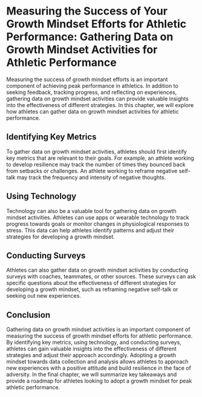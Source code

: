 Measuring the Success of Your Growth Mindset Efforts for Athletic Performance: Gathering Data on Growth Mindset Activities for Athletic Performance
===================================================================================================================================================

Measuring the success of growth mindset efforts is an important component of achieving peak performance in athletics. In addition to seeking feedback, tracking progress, and reflecting on experiences, gathering data on growth mindset activities can provide valuable insights into the effectiveness of different strategies. In this chapter, we will explore how athletes can gather data on growth mindset activities for athletic performance.

Identifying Key Metrics
-----------------------

To gather data on growth mindset activities, athletes should first identify key metrics that are relevant to their goals. For example, an athlete working to develop resilience may track the number of times they bounced back from setbacks or challenges. An athlete working to reframe negative self-talk may track the frequency and intensity of negative thoughts.

Using Technology
----------------

Technology can also be a valuable tool for gathering data on growth mindset activities. Athletes can use apps or wearable technology to track progress towards goals or monitor changes in physiological responses to stress. This data can help athletes identify patterns and adjust their strategies for developing a growth mindset.

Conducting Surveys
------------------

Athletes can also gather data on growth mindset activities by conducting surveys with coaches, teammates, or other sources. These surveys can ask specific questions about the effectiveness of different strategies for developing a growth mindset, such as reframing negative self-talk or seeking out new experiences.

Conclusion
----------

Gathering data on growth mindset activities is an important component of measuring the success of growth mindset efforts for athletic performance. By identifying key metrics, using technology, and conducting surveys, athletes can gain valuable insights into the effectiveness of different strategies and adjust their approach accordingly. Adopting a growth mindset towards data collection and analysis allows athletes to approach new experiences with a positive attitude and build resilience in the face of adversity. In the final chapter, we will summarize key takeaways and provide a roadmap for athletes looking to adopt a growth mindset for peak athletic performance.
